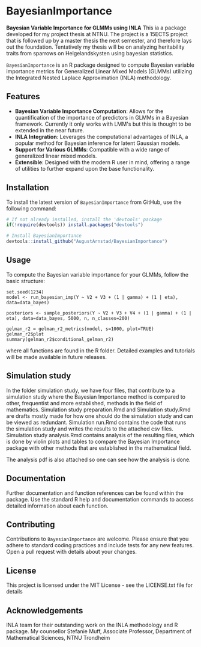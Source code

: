 # BayesianImportance
**Bayesian Variable Importance for GLMMs using INLA**
This ia a package developed for my project thesis at NTNU. The project is a 15ECTS project that is followed up by a master thesis the next semester, and therefore lays out the foundation. Tentatively my thesis will be on analyzing heritability traits from sparrows on Helgelandskysten using bayesian statistics.

`BayesianImportance` is an R package designed to compute Bayesian variable importance metrics for Generalized Linear Mixed Models (GLMMs) utilizing the Integrated Nested Laplace Approximation (INLA) methodology.

## Features
- **Bayesian Variable Importance Computation**: Allows for the quantification of the importance of predictors in GLMMs in a Bayesian framework. Currently it only works with LMM's but this is thought to be extended in the near future.
- **INLA Integration**: Leverages the computational advantages of INLA, a popular method for Bayesian inference for latent Gaussian models.
- **Support for Various GLMMs**: Compatible with a wide range of generalized linear mixed models.
- **Extensible**: Designed with the modern R user in mind, offering a range of utilities to further expand upon the base functionality.

## Installation
To install the latest version of `BayesianImportance` from GitHub, use the following command:
```R
# If not already installed, install the 'devtools' package
if(!require(devtools)) install.packages("devtools")

# Install BayesianImportance
devtools::install_github("AugustArnstad/BayesianImportance")
``` 

## Usage
To compute the Bayesian variable importance for your GLMMs, follow the basic structure:

```{r}
set.seed(1234)
model <- run_bayesian_imp(Y ~ V2 + V3 + (1 | gamma) + (1 | eta), data=data_bayes)

posteriors <- sample_posteriors(Y ~ V2 + V3 + V4 + (1 | gamma) + (1 | eta), data=data_bayes, 5000, n, n_classes=200)

gelman_r2 = gelman_r2_metrics(model, s=1000, plot=TRUE)
gelman_r2$plot
summary(gelman_r2$conditional_gelman_r2)
```
where all functions are found in the R folder.
Detailed examples and tutorials will be made available in future releases.

## Simulation study
In the folder simulation study, we have four files, that contribute to a simulation study where the Bayesian Importance method is compared to other, frequentist and more established, methods in the field of mathematics. Simulation study preparation.Rmd and Simulation study.Rmd are drafts mostly made for how one should do the simulation study and can be viewed as redundant. Simulation run.Rmd contains the code that runs the simulation study and writes the results to the attached csv files. Simulation study analysis.Rmd contains analysis of the resulting files, which is done by violin plots and tables to compare the Bayesian Importance package with other methods that are established in the mathematical field.

The analysis pdf is also attached so one can see how the analysis is done.

## Documentation
Further documentation and function references can be found within the package. Use the standard R help and documentation commands to access detailed information about each function.

## Contributing
Contributions to `BayesianImportance` are welcome. Please ensure that you adhere to standard coding practices and include tests for any new features. Open a pull request with details about your changes.

## License
This project is licensed under the MIT License - see the LICENSE.txt file for details

## Acknowledgements
INLA team for their outstanding work on the INLA methodology and R package.
My counsellor Stefanie Muff, Associate Professor, Department of Mathematical Sciences, NTNU Trondheim

